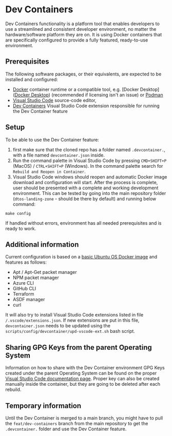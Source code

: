 
# Dev Containers

Dev Containers functionality is a platform tool that enables developers to use a streamlined and consistent developer environment, no matter the hardware/software platform they are on. It is using Docker containers that are specifically configured to provide a fully featured, ready-to-use environment.

## Prerequisites

The following software packages, or their equivalents, are expected to be installed and configured:

- [Docker](https://www.docker.com/) container runtime or a compatible tool, e.g. [Docker Desktop]([Docker Desktop](https://www.docker.com/products/docker-desktop/)) (recommended if licensing isn't an issue) or [Podman](https://podman.io/)
- [Visual Studio Code](https://code.visualstudio.com/download) source-code editor,
- [Dev Containers](https://marketplace.visualstudio.com/items?itemName=ms-vscode-remote.remote-containers) Visual Studio Code extension responsible for running the Dev Container feature

## Setup

To be able to use the Dev Container feature:

1. first make sure that the cloned repo has a folder named `.devcontainer.`, with a file named `devcontainer.json` inside.
2. Run the command palette in Visual Studio Code by pressing `CMD+SHIFT+P` (MacOS) / `CTRL+SHIFT+P` (Windows). In the command palette search for `Rebuild and Reopen in Container`.
3. Visual Studio Code windows should reopen and automatic Docker image download and configuration will start.
After the process is complete, user should be presented with a complete and working development environment. This can be tested by going into the main repository folder (`dtos-landing-zone` - should be there by default) and running below command:

```shell
make config
```

If handled without errors, environment has all needed prerequisites and is ready to work.

## Additional information

Current configuration is based on a [basic Ubuntu OS Docker image](mcr.microsoft.com/devcontainers/base:jammy) and features as follows:

- Apt / Apt-Get packet manager
- NPM packet manager
- Azure CLI
- GitHub CLI
- Terraform
- ASDF manager
- curl

It will also try to install Visual Studio Code extensions listed in file `/.vscode/extensions.json`. If new extensions are put in this file, `devcontainer.json` needs to be updated using the `scripts/config/devcontainer/upd-vscode-ext.sh` bash script.

## Sharing GPG Keys from the parent Operating System

Information on how to share with the Dev Container environment GPG Keys created under the parent Operating System can be found on the proper [Visual Studio Code documentation page](https://code.visualstudio.com/remote/advancedcontainers/sharing-git-credentials#_sharing-gpg-keys).
Proper key can also be created manually inside the container, but they are going to be deleted after each rebuild.

## Temporary information

Until the Dev Container is merged to a main branch, you might have to pull the `feat/dev-containers` branch from the main repository to get the `.devcontainer.` folder and use the Dev Container feature.
